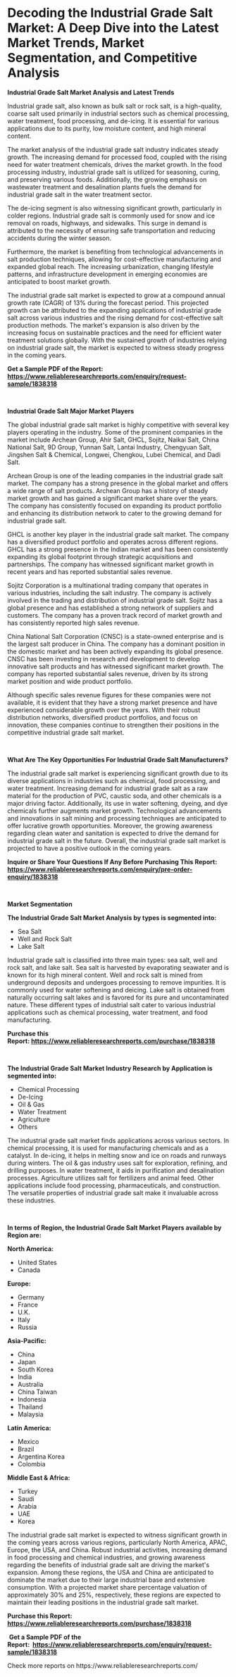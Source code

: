 <p><h1>Decoding the Industrial Grade Salt Market: A Deep Dive into the Latest Market Trends, Market Segmentation, and Competitive Analysis</h1></p><p><strong>Industrial Grade Salt Market Analysis and Latest Trends</strong></p>
<p><p>Industrial grade salt, also known as bulk salt or rock salt, is a high-quality, coarse salt used primarily in industrial sectors such as chemical processing, water treatment, food processing, and de-icing. It is essential for various applications due to its purity, low moisture content, and high mineral content.</p><p>The market analysis of the industrial grade salt industry indicates steady growth. The increasing demand for processed food, coupled with the rising need for water treatment chemicals, drives the market growth. In the food processing industry, industrial grade salt is utilized for seasoning, curing, and preserving various foods. Additionally, the growing emphasis on wastewater treatment and desalination plants fuels the demand for industrial grade salt in the water treatment sector.</p><p>The de-icing segment is also witnessing significant growth, particularly in colder regions. Industrial grade salt is commonly used for snow and ice removal on roads, highways, and sidewalks. This surge in demand is attributed to the necessity of ensuring safe transportation and reducing accidents during the winter season.</p><p>Furthermore, the market is benefiting from technological advancements in salt production techniques, allowing for cost-effective manufacturing and expanded global reach. The increasing urbanization, changing lifestyle patterns, and infrastructure development in emerging economies are anticipated to boost market growth.</p><p>The industrial grade salt market is expected to grow at a compound annual growth rate (CAGR) of 13% during the forecast period. This projected growth can be attributed to the expanding applications of industrial grade salt across various industries and the rising demand for cost-effective salt production methods. The market's expansion is also driven by the increasing focus on sustainable practices and the need for efficient water treatment solutions globally. With the sustained growth of industries relying on industrial grade salt, the market is expected to witness steady progress in the coming years.</p></p>
<p><strong>Get a Sample PDF of the Report:&nbsp; <a href="https://www.reliableresearchreports.com/enquiry/request-sample/1838318">https://www.reliableresearchreports.com/enquiry/request-sample/1838318</a></strong></p>
<p>&nbsp;</p>
<p><strong>Industrial Grade Salt Major Market Players</strong></p>
<p><p>The global industrial grade salt market is highly competitive with several key players operating in the industry. Some of the prominent companies in the market include Archean Group, Ahir Salt, GHCL, Sojitz, Naikai Salt, China National Salt, 9D Group, Yunnan Salt, Lantai Industry, Chengyuan Salt, Jingshen Salt & Chemical, Longwei, Chengkou, Lubei Chemical, and Dadi Salt.</p><p>Archean Group is one of the leading companies in the industrial grade salt market. The company has a strong presence in the global market and offers a wide range of salt products. Archean Group has a history of steady market growth and has gained a significant market share over the years. The company has consistently focused on expanding its product portfolio and enhancing its distribution network to cater to the growing demand for industrial grade salt.</p><p>GHCL is another key player in the industrial grade salt market. The company has a diversified product portfolio and operates across different regions. GHCL has a strong presence in the Indian market and has been consistently expanding its global footprint through strategic acquisitions and partnerships. The company has witnessed significant market growth in recent years and has reported substantial sales revenue.</p><p>Sojitz Corporation is a multinational trading company that operates in various industries, including the salt industry. The company is actively involved in the trading and distribution of industrial grade salt. Sojitz has a global presence and has established a strong network of suppliers and customers. The company has a proven track record of market growth and has consistently reported high sales revenue.</p><p>China National Salt Corporation (CNSC) is a state-owned enterprise and is the largest salt producer in China. The company has a dominant position in the domestic market and has been actively expanding its global presence. CNSC has been investing in research and development to develop innovative salt products and has witnessed significant market growth. The company has reported substantial sales revenue, driven by its strong market position and wide product portfolio.</p><p>Although specific sales revenue figures for these companies were not available, it is evident that they have a strong market presence and have experienced considerable growth over the years. With their robust distribution networks, diversified product portfolios, and focus on innovation, these companies continue to strengthen their positions in the competitive industrial grade salt market.</p></p>
<p>&nbsp;</p>
<p><strong>What Are The Key Opportunities For Industrial Grade Salt Manufacturers?</strong></p>
<p><p>The industrial grade salt market is experiencing significant growth due to its diverse applications in industries such as chemical, food processing, and water treatment. Increasing demand for industrial grade salt as a raw material for the production of PVC, caustic soda, and other chemicals is a major driving factor. Additionally, its use in water softening, dyeing, and dye chemicals further augments market growth. Technological advancements and innovations in salt mining and processing techniques are anticipated to offer lucrative growth opportunities. Moreover, the growing awareness regarding clean water and sanitation is expected to drive the demand for industrial grade salt in the future. Overall, the industrial grade salt market is projected to have a positive outlook in the coming years.</p></p>
<p><strong>Inquire or Share Your Questions If Any Before Purchasing This Report: <a href="https://www.reliableresearchreports.com/enquiry/pre-order-enquiry/1838318">https://www.reliableresearchreports.com/enquiry/pre-order-enquiry/1838318</a></strong></p>
<p>&nbsp;</p>
<p><strong>Market Segmentation</strong></p>
<p><strong>The Industrial Grade Salt Market Analysis by types is segmented into:</strong></p>
<p><ul><li>Sea Salt</li><li>Well and Rock Salt</li><li>Lake Salt</li></ul></p>
<p><p>Industrial grade salt is classified into three main types: sea salt, well and rock salt, and lake salt. Sea salt is harvested by evaporating seawater and is known for its high mineral content. Well and rock salt is mined from underground deposits and undergoes processing to remove impurities. It is commonly used for water softening and deicing. Lake salt is obtained from naturally occurring salt lakes and is favored for its pure and uncontaminated nature. These different types of industrial salt cater to various industrial applications such as chemical processing, water treatment, and food manufacturing.</p></p>
<p><strong>Purchase this Report:&nbsp;<a href="https://www.reliableresearchreports.com/purchase/1838318">https://www.reliableresearchreports.com/purchase/1838318</a></strong></p>
<p>&nbsp;</p>
<p><strong>The Industrial Grade Salt Market Industry Research by Application is segmented into:</strong></p>
<p><ul><li>Chemical Processing</li><li>De-Icing</li><li>Oil & Gas</li><li>Water Treatment</li><li>Agriculture</li><li>Others</li></ul></p>
<p><p>The industrial grade salt market finds applications across various sectors. In chemical processing, it is used for manufacturing chemicals and as a catalyst. In de-icing, it helps in melting snow and ice on roads and runways during winters. The oil & gas industry uses salt for exploration, refining, and drilling purposes. In water treatment, it aids in purification and desalination processes. Agriculture utilizes salt for fertilizers and animal feed. Other applications include food processing, pharmaceuticals, and construction. The versatile properties of industrial grade salt make it invaluable across these industries.</p></p>
<p>&nbsp;</p>
<p><strong>In terms of Region, the Industrial Grade Salt Market Players available by Region are:</strong></p>
<p>
    <p> <strong> North America: </strong>
        <ul>
            <li>United States</li>
            <li>Canada</li>
        </ul>
        </p> 
    <p> <strong> Europe: </strong>
        <ul>
            <li>Germany</li>
            <li>France</li>
            <li>U.K.</li>
            <li>Italy</li>
            <li>Russia</li>
        </ul>
        </p> 
    <p> <strong> Asia-Pacific: </strong>
        <ul>
            <li>China</li>
            <li>Japan</li>
            <li>South Korea</li>
            <li>India</li>
            <li>Australia</li>
            <li>China Taiwan</li>
            <li>Indonesia</li>
            <li>Thailand</li>
            <li>Malaysia</li>
        </ul>
        </p> 
    <p> <strong> Latin America: </strong>
        <ul>
            <li>Mexico</li>
            <li>Brazil</li>
            <li>Argentina Korea</li>
            <li>Colombia</li>
        </ul>
        </p> 
    <p> <strong> Middle East & Africa: </strong>
        <ul>
            <li>Turkey</li>
            <li>Saudi</li>
            <li>Arabia</li>
            <li>UAE</li>
            <li>Korea</li>
        </ul>
    </p>
    </p>
<p><p>The industrial grade salt market is expected to witness significant growth in the coming years across various regions, particularly North America, APAC, Europe, the USA, and China. Robust industrial activities, increasing demand in food processing and chemical industries, and growing awareness regarding the benefits of industrial grade salt are driving the market's expansion. Among these regions, the USA and China are anticipated to dominate the market due to their large industrial base and extensive consumption. With a projected market share percentage valuation of approximately 30% and 25%, respectively, these regions are expected to maintain their leading positions in the industrial grade salt market.</p></p>
<p><strong>Purchase this Report: <a href="https://www.reliableresearchreports.com/purchase/1838318">https://www.reliableresearchreports.com/purchase/1838318</a></strong></p>
<p>&nbsp;<strong>Get a Sample PDF of the Report:&nbsp;&nbsp;<a href="https://www.reliableresearchreports.com/enquiry/request-sample/1838318">https://www.reliableresearchreports.com/enquiry/request-sample/1838318</a></strong></p>
<p><strong></strong></p>
<p>Check more reports on https://www.reliableresearchreports.com/</p>